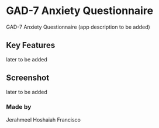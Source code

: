 # GAD-7 Anxiety Questionnaire
GAD-7 Anxiety Questionnaire (app description to be added)

## Key Features
later to be added

## Screenshot
later to be added


### Made by
Jerahmeel Hoshaiah Francisco
